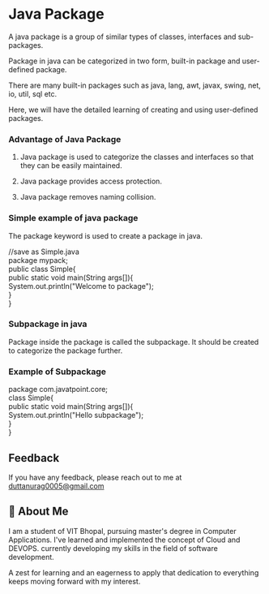 # Java Package
A java package is a group of similar types of classes, interfaces and sub-packages.

Package in java can be categorized in two form, built-in package and user-defined package.

There are many built-in packages such as java, lang, awt, javax, swing, net, io, util, sql etc.

Here, we will have the detailed learning of creating and using user-defined packages.

### Advantage of Java Package
1) Java package is used to categorize the classes and interfaces so that they can be easily maintained.

2) Java package provides access protection.

3) Java package removes naming collision.

### Simple example of java package
The package keyword is used to create a package in java.

//save as Simple.java  
package mypack;  
public class Simple{  
public static void main(String args[]){  
System.out.println("Welcome to package");  
}  
}


### Subpackage in java
Package inside the package is called the subpackage. It should be created to categorize the package further.

### Example of Subpackage
package com.javatpoint.core;  
class Simple{  
public static void main(String args[]){  
System.out.println("Hello subpackage");  
}  
}
## Feedback

If you have any feedback, please reach out to me at duttanurag0005@gmail.com


## 🚀 About Me
I am a student of VIT Bhopal, pursuing master's degree in Computer Applications.
I've learned and implemented the concept of Cloud and DEVOPS. currently developing my skills in the field of software development.

A zest for learning and an eagerness to apply that dedication to everything keeps moving forward with my interest.

